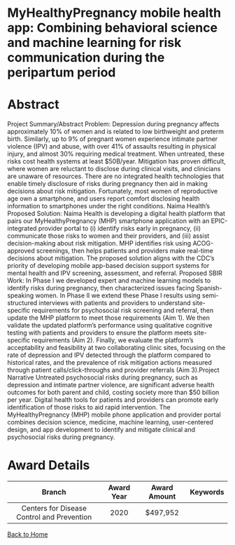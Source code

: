 
MyHealthyPregnancy mobile health app: Combining behavioral science and machine learning for risk communication during the peripartum period
===========================================================================================================================================

# Abstract


Project Summary/Abstract
Problem: Depression during pregnancy affects approximately 10% of women and is related to low
birthweight and preterm birth. Similarly, up to 9% of pregnant women experience intimate partner violence
(IPV) and abuse, with over 41% of assaults resulting in physical injury, and almost 30% requiring medical
treatment. When untreated, these risks cost health systems at least $50B/year. Mitigation has proven
difficult, where women are reluctant to disclose during clinical visits, and clinicians are unaware of
resources. There are no integrated health technologies that enable timely disclosure of risks during
pregnancy then aid in making decisions about risk mitigation. Fortunately, most women of reproductive
age own a smartphone, and users report comfort disclosing health information to smartphones under the
right conditions.
Naima Health’s Proposed Solution: Naima Health is developing a digital health platform that pairs our
MyHealthyPregnancy (MHP) smartphone application with an EPIC-integrated provider portal to (i)
identify risks early in pregnancy, (ii) communicate those risks to women and their providers, and (iii) assist
decision-making about risk mitigation. MHP identifies risk using ACOG-approved screenings, then helps
patients and providers make real-time decisions about mitigation. The proposed solution aligns with the
CDC’s priority of developing mobile app-based decision support systems for mental health and IPV
screening, assessment, and referral.
Proposed SBIR Work: In Phase I we developed expert and machine learning models to identify risks
during pregnancy, then characterized issues facing Spanish-speaking women. In Phase II we extend these
Phase I results using semi-structured interviews with patients and providers to understand site-specific
requirements for psychosocial risk screening and referral, then update the MHP platform to meet those
requirements (Aim 1). We then validate the updated platform’s performance using qualitative cognitive
testing with patients and providers to ensure the platform meets site-specific requirements (Aim 2). Finally,
we evaluate the platform’s acceptability and feasibility at two collaborating clinic sites, focusing on the rate
of depression and IPV detected through the platform compared to historical rates, and the prevalence of
risk mitigation actions measured through patient calls/click-throughs and provider referrals (Aim 3).Project Narrative
Untreated psychosocial risks during pregnancy, such as depression and intimate partner violence, are
significant adverse health outcomes for both parent and child, costing society more than $50 billion per
year. Digital health tools for patients and providers can promote early identification of those risks to aid
rapid intervention. The MyHealthyPregnancy (MHP) mobile phone application and provider portal
combines decision science, medicine, machine learning, user-centered design, and app development to
identify and mitigate clinical and psychosocial risks during pregnancy.  

# Award Details

|Branch|Award Year|Award Amount|Keywords|
| :---: | :---: | :---: | :---: |
|Centers for Disease Control and Prevention|2020|$497,952||
  
  


[Back to Home](https://github.com/chrischow/dod_sbir_awards#2526)